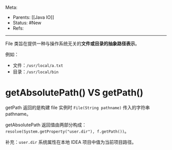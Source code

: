 Meta:

- Parents: [[Java IO]]
- Status: #New 
- Refs: 

---

File 类旨在提供一种与操作系统无关的**文件或目录的抽象路径表示**。

例如：

- 文件：`/usr/local/a.txt`
- 目录：`/usr/local/bin`

# getAbsolutePath() VS getPath()

getPath 返回的是构建 file 实例时 `File(String pathname)` 传入的字符串 pathname。

getAbsolutePath 返回值由两部分构成：`resolve(System.getProperty("user.dir"), f.getPath())`。

补充：`user.dir` 系统属性在本地 IDEA 项目中值为当前项目路径。
